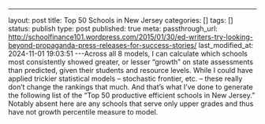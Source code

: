 ---
layout: post
title: Top 50 Schools in New Jersey
categories: []
tags: []
status: publish
type: post
published: true
meta:
  passthrough_url: http://schoolfinance101.wordpress.com/2015/01/30/ed-writers-try-looking-beyond-propaganda-press-releases-for-success-stories/
last_modified_at: 2024-11-01 19:03:51
---Across all 8 models, I can calculate which schools most consistently showed greater, or lesser “growth” on state assessments than predicted, given their students and resource levels. While I could have applied trickier statistical models – stochastic frontier, etc. – these really don’t change the rankings that much.  And that’s what I’ve done to generate the following list of the “Top 50 productive efficient schools in New Jersey.” Notably absent here are any schools that serve only upper grades and thus have not growth percentile measure to model.
